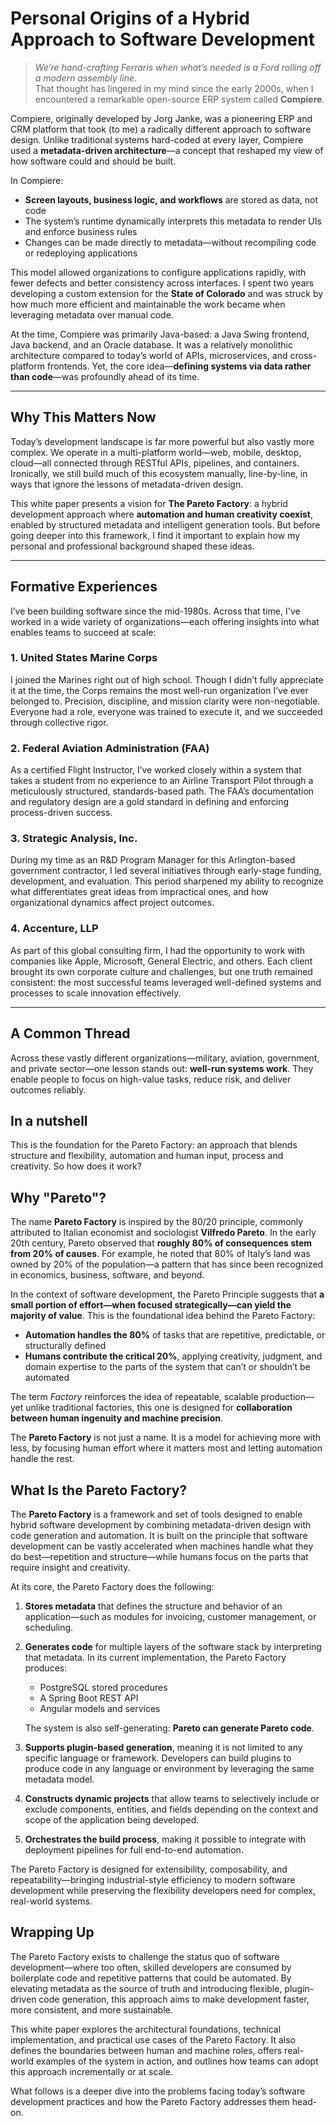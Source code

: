 # Personal Origins of a Hybrid Approach to Software Development

> *We’re hand-crafting Ferraris when what’s needed is a Ford rolling off a modern assembly line.*  
That thought has lingered in my mind since the early 2000s, when I encountered a remarkable open-source ERP system called **Compiere**.

Compiere, originally developed by Jorg Janke, was a pioneering ERP and CRM platform that took (to me) a radically different approach to software design. Unlike traditional systems hard-coded at every layer, Compiere used a **metadata-driven architecture**—a concept that reshaped my view of how software could and should be built.

In Compiere:

- **Screen layouts, business logic, and workflows** are stored as data, not code  
- The system’s runtime dynamically interprets this metadata to render UIs and enforce business rules  
- Changes can be made directly to metadata—without recompiling code or redeploying applications  

This model allowed organizations to configure applications rapidly, with fewer defects and better consistency across interfaces. I spent two years developing a custom extension for the **State of Colorado** and was struck by how much more efficient and maintainable the work became when leveraging metadata over manual code.

At the time, Compiere was primarily Java-based: a Java Swing frontend, Java backend, and an Oracle database. It was a relatively monolithic architecture compared to today’s world of APIs, microservices, and cross-platform frontends. Yet, the core idea—**defining systems via data rather than code**—was profoundly ahead of its time.

---

## Why This Matters Now

Today’s development landscape is far more powerful but also vastly more complex. We operate in a multi-platform world—web, mobile, desktop, cloud—all connected through RESTful APIs, pipelines, and containers. Ironically, we still build much of this ecosystem manually, line-by-line, in ways that ignore the lessons of metadata-driven design.

This white paper presents a vision for **The Pareto Factory**: a hybrid development approach where **automation and human creativity coexist**, enabled by structured metadata and intelligent generation tools. But before going deeper into this framework, I find it important to explain how my personal and professional background shaped these ideas.

---

## Formative Experiences

I’ve been building software since the mid-1980s. Across that time, I've worked in a wide variety of organizations—each offering insights into what enables teams to succeed at scale:

### 1. United States Marine Corps
I joined the Marines right out of high school. Though I didn’t fully appreciate it at the time, the Corps remains the most well-run organization I’ve ever belonged to. Precision, discipline, and mission clarity were non-negotiable. Everyone had a role, everyone was trained to execute it, and we succeeded through collective rigor.

### 2. Federal Aviation Administration (FAA)
As a certified Flight Instructor, I’ve worked closely within a system that takes a student from no experience to an Airline Transport Pilot through a meticulously structured, standards-based path. The FAA’s documentation and regulatory design are a gold standard in defining and enforcing process-driven success.

### 3. Strategic Analysis, Inc.
During my time as an R&D Program Manager for this Arlington-based government contractor, I led several initiatives through early-stage funding, development, and evaluation. This period sharpened my ability to recognize what differentiates great ideas from impractical ones, and how organizational dynamics affect project outcomes.

### 4. Accenture, LLP
As part of this global consulting firm, I had the opportunity to work with companies like Apple, Microsoft, General Electric, and others. Each client brought its own corporate culture and challenges, but one truth remained consistent: the most successful teams leveraged well-defined systems and processes to scale innovation effectively.

---

## A Common Thread

Across these vastly different organizations—military, aviation, government, and private sector—one lesson stands out: **well-run systems work**. They enable people to focus on high-value tasks, reduce risk, and deliver outcomes reliably.

## In a nutshell

This is the foundation for the Pareto Factory: an approach that blends structure and flexibility, automation and human input, process and creativity. So how does it work?

## Why "Pareto"?

The name **Pareto Factory** is inspired by the 80/20 principle, commonly attributed to Italian economist and sociologist **Vilfredo Pareto**. In the early 20th century, Pareto observed that **roughly 80% of consequences stem from 20% of causes**. For example, he noted that 80% of Italy’s land was owned by 20% of the population—a pattern that has since been recognized in economics, business, software, and beyond.

In the context of software development, the Pareto Principle suggests that **a small portion of effort—when focused strategically—can yield the majority of value**. This is the foundational idea behind the Pareto Factory:

- **Automation handles the 80%** of tasks that are repetitive, predictable, or structurally defined  
- **Humans contribute the critical 20%**, applying creativity, judgment, and domain expertise to the parts of the system that can’t or shouldn’t be automated  

The term *Factory* reinforces the idea of repeatable, scalable production—yet unlike traditional factories, this one is designed for **collaboration between human ingenuity and machine precision**.

The **Pareto Factory** is not just a name. It is a model for achieving more with less, by focusing human effort where it matters most and letting automation handle the rest.

## What Is the Pareto Factory?

The **Pareto Factory** is a framework and set of tools designed to enable hybrid software development by combining metadata-driven design with code generation and automation. It is built on the principle that software development can be vastly accelerated when machines handle what they do best—repetition and structure—while humans focus on the parts that require insight and creativity.

At its core, the Pareto Factory does the following:

1. **Stores metadata** that defines the structure and behavior of an application—such as modules for invoicing, customer management, or scheduling.
2. **Generates code** for multiple layers of the software stack by interpreting that metadata. In its current implementation, the Pareto Factory produces:
   - PostgreSQL stored procedures  
   - A Spring Boot REST API  
   - Angular models and services  

   The system is also self-generating: **Pareto can generate Pareto code**.

3. **Supports plugin-based generation**, meaning it is not limited to any specific language or framework. Developers can build plugins to produce code in any language or environment by leveraging the same metadata model.
4. **Constructs dynamic projects** that allow teams to selectively include or exclude components, entities, and fields depending on the context and scope of the application being developed.
5. **Orchestrates the build process**, making it possible to integrate with deployment pipelines for full end-to-end automation.

The Pareto Factory is designed for extensibility, composability, and repeatability—bringing industrial-style efficiency to modern software development while preserving the flexibility developers need for complex, real-world systems.

## Wrapping Up

The Pareto Factory exists to challenge the status quo of software development—where too often, skilled developers are consumed by boilerplate code and repetitive patterns that could be automated. By elevating metadata as the source of truth and introducing flexible, plugin-driven code generation, this approach aims to make development faster, more consistent, and more sustainable.

This white paper explores the architectural foundations, technical implementation, and practical use cases of the Pareto Factory. It also defines the boundaries between human and machine roles, offers real-world examples of the system in action, and outlines how teams can adopt this approach incrementally or at scale.

What follows is a deeper dive into the problems facing today’s software development practices and how the Pareto Factory addresses them head-on.
